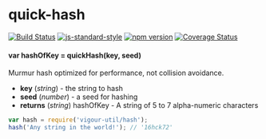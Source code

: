 # quick-hash

<!-- VDOC.badges travis; standard; npm; coveralls -->
<!-- DON'T EDIT THIS SECTION (including comments), INSTEAD RE-RUN `vdoc` TO UPDATE -->
[![Build Status](https://travis-ci.org/vigour-io/quick-hash.svg?branch=master)](https://travis-ci.org/vigour-io/quick-hash)
[![js-standard-style](https://img.shields.io/badge/code%20style-standard-brightgreen.svg)](http://standardjs.com/)
[![npm version](https://badge.fury.io/js/quick-hash.svg)](https://badge.fury.io/js/quick-hash)
[![Coverage Status](https://coveralls.io/repos/github/vigour-io/quick-hash/badge.svg?branch=master)](https://coveralls.io/github/vigour-io/quick-hash?branch=master)

<!-- VDOC END -->

<!-- VDOC.jsdoc quickHash -->
<!-- DON'T EDIT THIS SECTION (including comments), INSTEAD RE-RUN `vdoc` TO UPDATE -->
#### var hashOfKey = quickHash(key, seed)

Murmur hash optimized for performance, not collision avoidance.
- **key** (*string*) - the string to hash
- **seed** (*number*) - a seed for hashing
- **returns** (*string*) hashOfKey - A string of 5 to 7 alpha-numeric characters

<!-- VDOC END -->

```javascript
var hash = require('vigour-util/hash');
hash('Any string in the world!'); // '16hck72'
```
